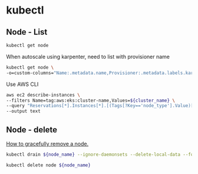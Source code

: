 # kubectl

## Node - List
```sh
kubectl get node
```

When autoscale using karpenter, need to list with provisioner name
```sh
kubectl get node \
-o=custom-columns="Name:.metadata.name,Provisioner:.metadata.labels.karpenter\.sh/provisioner-name"
``` 

Use AWS CLI
```sh
aws ec2 describe-instances \
--filters Name=tag:aws:eks:cluster-name,Values=${cluster_name} \
--query "Reservations[*].Instances[*].[(Tags[?Key=='node_type'].Value)[0],(Tags[?Key=='karpenter.sh/provisioner-name'].Value)[0],PrivateDnsName,PrivateIpAddress,Placement.AvailabilityZone,InstanceId,InstanceLifecycle]" \
--output text
```

## Node - delete

[How to gracefully remove a node.](https://stackoverflow.com/questions/35757620/how-to-gracefully-remove-a-node-from-kubernetes)

```sh
kubectl drain ${node_name} --ignore-daemonsets --delete-local-data --force
```
```sh
kubectl delete node ${node_name}
```